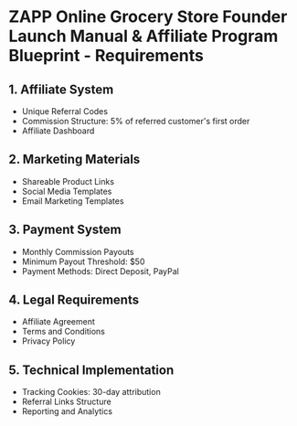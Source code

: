 # ZAPP Online Grocery Store Founder Launch Manual & Affiliate Program Blueprint - Requirements

## 1. Affiliate System

- Unique Referral Codes
- Commission Structure: 5% of referred customer's first order
- Affiliate Dashboard

## 2. Marketing Materials

- Shareable Product Links
- Social Media Templates
- Email Marketing Templates

## 3. Payment System

- Monthly Commission Payouts
- Minimum Payout Threshold: $50
- Payment Methods: Direct Deposit, PayPal

## 4. Legal Requirements

- Affiliate Agreement
- Terms and Conditions
- Privacy Policy

## 5. Technical Implementation

- Tracking Cookies: 30-day attribution
- Referral Links Structure
- Reporting and Analytics

